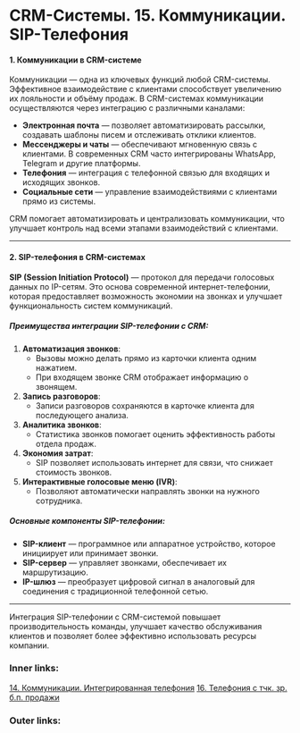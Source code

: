 

# CRM-Системы. 15. Коммуникации. SIP-Телефония

#### 1. **Коммуникации в CRM-системе**

Коммуникации — одна из ключевых функций любой CRM-системы. Эффективное взаимодействие с клиентами способствует увеличению их лояльности и объёму продаж. В CRM-системах коммуникации осуществляются через интеграцию с различными каналами:

- **Электронная почта** — позволяет автоматизировать рассылки, создавать шаблоны писем и отслеживать отклики клиентов.
- **Мессенджеры и чаты** — обеспечивают мгновенную связь с клиентами. В современных CRM часто интегрированы WhatsApp, Telegram и другие платформы.
- **Телефония** — интеграция с телефонной связью для входящих и исходящих звонков.
- **Социальные сети** — управление взаимодействиями с клиентами прямо из системы.

CRM помогает автоматизировать и централизовать коммуникации, что улучшает контроль над всеми этапами взаимодействий с клиентами.

---

#### 2. **SIP-телефония в CRM-системах**

**SIP (Session Initiation Protocol)** — протокол для передачи голосовых данных по IP-сетям. Это основа современной интернет-телефонии, которая предоставляет возможность экономии на звонках и улучшает функциональность систем коммуникаций.

##### Преимущества интеграции SIP-телефонии с CRM:

1. **Автоматизация звонков**:
    - Вызовы можно делать прямо из карточки клиента одним нажатием.
    - При входящем звонке CRM отображает информацию о звонящем.
2. **Запись разговоров**:
    - Записи разговоров сохраняются в карточке клиента для последующего анализа.
3. **Аналитика звонков**:
    - Статистика звонков помогает оценить эффективность работы отдела продаж.
4. **Экономия затрат**:
    - SIP позволяет использовать интернет для связи, что снижает стоимость звонков.
5. **Интерактивные голосовые меню (IVR)**:
    - Позволяют автоматически направлять звонки на нужного сотрудника.

##### Основные компоненты SIP-телефонии:

- **SIP-клиент** — программное или аппаратное устройство, которое инициирует или принимает звонки.
- **SIP-сервер** — управляет звонками, обеспечивает их маршрутизацию.
- **IP-шлюз** — преобразует цифровой сигнал в аналоговый для соединения с традиционной телефонной сетью.

---

Интеграция SIP-телефонии с CRM-системой повышает производительность команды, улучшает качество обслуживания клиентов и позволяет более эффективно использовать ресурсы компании.

### Inner links:
[14. Коммуникации. Интегрированная телефония](2.%20Theory/IT%20продукты/CRM/14.%20Коммуникации.%20Интегрированная%20телефония.md)
[16. Телефония с тчк. зр. б.п. продажи](2.%20Theory/IT%20продукты/CRM/16.%20Телефония%20с%20тчк.%20зр.%20б.п.%20продажи.md)

### Outer links:
